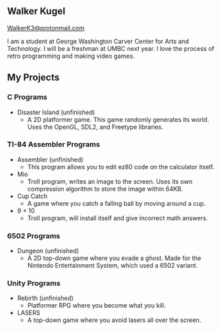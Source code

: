 ## Walker Kugel
WalkerK3@protonmail.com

I am a student at George Washington Carver Center for Arts and Technology. I will be a freshman at UMBC next year. I love the process of retro programming and making video games.

## My Projects

### C Programs
- Disaster Island (unfinished)
  - A 2D platformer game. This game randomly generates its world. Uses the OpenGL, SDL2, and Freetype libraries.

### TI-84 Assembler Programs
- Assembler (unfinished)
  - This program allows you to edit ez80 code on the calculator itself.
- Mio
  - Troll program, writes an image to the screen. Uses its own compression algorithm to store the image within 64KB.
- Cup Catch
  - A game where you catch a falling ball by moving around a cup.
- 9 + 10
  - Troll program, will install itself and give incorrect math answers.

### 6502 Programs
- Dungeon (unfinished)
  - A 2D top-down game where you evade a ghost. Made for the Nintendo Entertainment System, which used a 6502 variant.

### Unity Programs
- Rebirth (unfinished)
  - Platformer RPG where you become what you kill.
- LASERS
  - A top-down game where you avoid lasers all over the screen.
